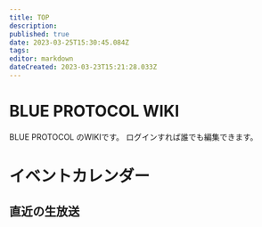 ```yaml
---
title: TOP
description: 
published: true
date: 2023-03-25T15:30:45.084Z
tags: 
editor: markdown
dateCreated: 2023-03-23T15:21:28.033Z
---
```


# BLUE PROTOCOL WIKI
BLUE PROTOCOL のWIKIです。
ログインすれば誰でも編集できます。

# イベントカレンダー
<div id="calendar"></div>

## 直近の生放送
<div id="live"></div>